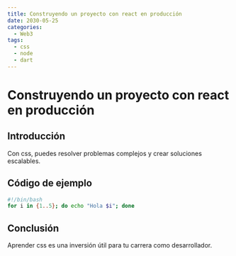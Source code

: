 ```yaml
---
title: Construyendo un proyecto con react en producción
date: 2030-05-25
categories:
  - Web3
tags:
  - css
  - node
  - dart
---
```


# Construyendo un proyecto con react en producción

## Introducción

Con css, puedes resolver problemas complejos y crear soluciones escalables.

## Código de ejemplo

```bash
#!/bin/bash
for i in {1..5}; do echo "Hola $i"; done
```

## Conclusión

Aprender css es una inversión útil para tu carrera como desarrollador.